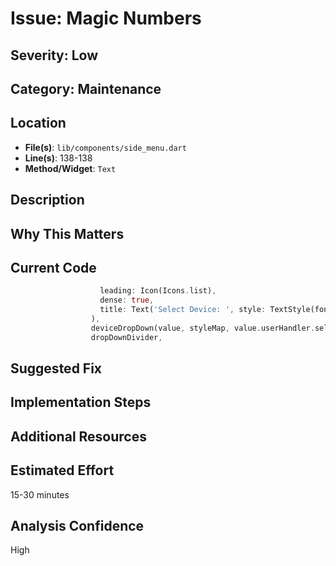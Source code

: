 # Issue: Magic Numbers

## Severity: Low

## Category: Maintenance

## Location
- **File(s)**: `lib/components/side_menu.dart`
- **Line(s)**: 138-138
- **Method/Widget**: `Text`

## Description


## Why This Matters


## Current Code
```dart
                    leading: Icon(Icons.list),
                    dense: true,
                    title: Text('Select Device: ', style: TextStyle(fontSize: 16, fontWeight: FontWeight.bold)),
                  ),
                  deviceDropDown(value, styleMap, value.userHandler.selectedDevice, Provider.of<SystemDataModel>(context, listen: false).setSelectedDeviceFromName),
                  dropDownDivider,
```

## Suggested Fix


## Implementation Steps


## Additional Resources


## Estimated Effort
15-30 minutes

## Analysis Confidence
High
